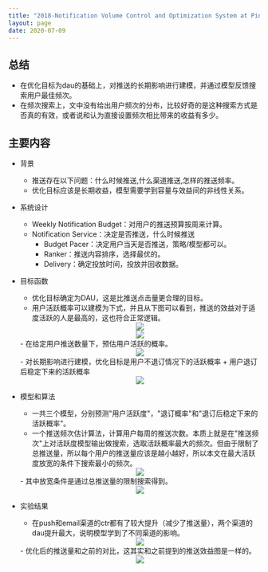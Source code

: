 ```yaml
---
title: "2018-Notification Volume Control and Optimization System at Pinterest"
layout: page
date: 2020-07-09
---
```


## 总结

- 在优化目标为dau的基础上，对推送的长期影响进行建模，并通过模型反馈搜索用户最佳频次。
- 在频次搜索上，文中没有给出用户频次的分布，比较好奇的是这种搜索方式是否真的有效，或者说和认为直接设置频次相比带来的收益有多少。
 
## 主要内容

- 背景
    - 推送存在以下问题：什么时候推送,什么渠道推送,怎样的推送频率。
    - 优化目标应该是长期收益，模型需要学到容量与效益间的非线性关系。
    
- 系统设计
    - Weekly Notification Budget：对用户的推送预算按周来计算。
    - Notification Service：决定是否推送，什么时候推送
        - Budget Pacer：决定用户当天是否推送，策略/模型都可以。
        - Ranker：推送内容排序，选择最优的。
        - Delivery：确定投放时间，投放并回收数据。
        
- 目标函数
    - 优化目标确定为DAU，这是比推送点击量更合理的目标。
    - 用户活跃概率可以建模为下式，并且从下图可以看到，推送的效益对于适度活跃的人是最高的，这也符合正常逻辑。
     <div style="text-align: center"><img src="/wiki/attach/images/Pinterest-01.png" style="max-width:300px"></div>
     <div style="text-align: center"><img src="/wiki/attach/images/Pinterest-02.png" style="max-width:300px"></div>
    - 在给定用户推送数量下，预估用户活跃的概率。
     <div style="text-align: center"><img src="/wiki/attach/images/Pinterest-03.png" style="max-width:300px"></div>
    - 对长期影响进行建模，优化目标是用户不退订情况下的活跃概率 + 用户退订后稳定下来的活跃概率
     <div style="text-align: center"><img src="/wiki/attach/images/Pinterest-04.png" style="max-width:300px"></div>

- 模型和算法
    - 一共三个模型，分别预测"用户活跃度"，"退订概率"和"退订后稳定下来的活跃概率"。
    - 一个推送频次估计算法，计算用户每周的推送次数。本质上就是在"推送频次"上对活跃度模型输出做搜索，选取活跃概率最大的频次。但由于限制了总推送量，所以每个用户的推送量应该是越小越好，所以本文在最大活跃度放宽的条件下搜索最小的频次。
     <div style="text-align: center"><img src="/wiki/attach/images/Pinterest-05.png" style="max-width:300px"></div>
    - 其中放宽条件是通过总推送量的限制搜索得到。
     <div style="text-align: center"><img src="/wiki/attach/images/Pinterest-06.png" style="max-width:300px"></div>

- 实验结果
    - 在push和email渠道的ctr都有了较大提升（减少了推送量），两个渠道的dau提升最大，说明模型学到了不同渠道的影响。
     <div style="text-align: center"><img src="/wiki/attach/images/Pinterest-07.png" style="max-width:300px"></div>
    - 优化后的推送量和之前的对比，这其实和之前提到的推送效益图是一样的。
     <div style="text-align: center"><img src="/wiki/attach/images/Pinterest-08.png" style="max-width:300px"></div>
